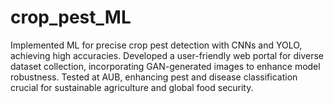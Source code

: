 # crop_pest_ML
Implemented ML for precise crop pest detection with CNNs and YOLO, achieving high accuracies. Developed a user-friendly web portal for diverse dataset collection, incorporating GAN-generated images to enhance model robustness. Tested at AUB, enhancing pest and disease classification crucial for sustainable agriculture and global food security.
